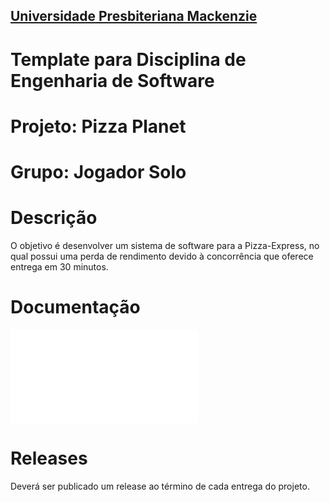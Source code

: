 <h2><a href= "https://www.mackenzie.br">Universidade Presbiteriana Mackenzie</a></h2>


# Template para Disciplina de Engenharia de Software

# Projeto: Pizza Planet

# Grupo: Jogador Solo

# Descrição

O objetivo é desenvolver um sistema de software para a Pizza-Express, no qual possui uma perda de rendimento devido à concorrência que oferece entrega em 30 minutos.

# Documentação

![Pizza-Express.txt](Pizza-Express.txt)



# Releases

Deverá ser publicado um release ao término de cada entrega do projeto.

